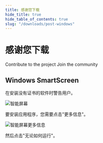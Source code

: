```yaml
---
title: 感谢您下载
hide_title: true
hide_table_of_contents: true
slug: "/downloads/post-windows"
---
```


<div className="text-center margin-top--xl">

# 感谢您下载

<div className="row margin-bottom--lg padding--sm flex-center">
<Link className="button button--outline button--warning button--lg margin--sm" href="/contributing">
  Contribute to the project
</Link>
<Link className="button button--outline button--info button--lg margin--sm" href="https://linwood.dev/matrix">
  Join the community
</Link>

</div>

## Windows SmartScreen


在安装没有证书的软件时警告用户。

![智能屏幕](/img/smart-screen.png)

要安装应用程序，您需要点击"更多信息"。

![智能屏幕更多信息](/img/smart-screen-more-info.png)

然后点击"无论如何运行"。

</div>
